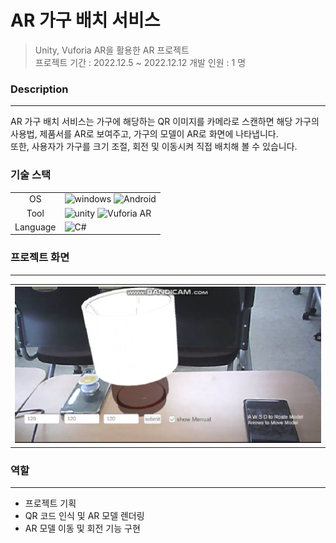 # AR 가구 배치 서비스
> Unity, Vuforia AR을 활용한 AR 프로젝트  
> 프로젝트 기간 : 2022.12.5 ~ 2022.12.12
> 개발 인원 : 1 명
### Description
---
AR 가구 배치 서비스는 가구에 해당하는 QR 이미지를 카메라로 스캔하면 해당 가구의 사용법, 제품서를 AR로 보여주고, 가구의 모델이 AR로 화면에 나타냅니다.  
또한, 사용자가 가구를 크기 조절, 회전 및 이동시켜 직접 배치해 볼 수 있습니다.

### 기술 스택 
<table>
    <tr>
        <td style="text-align: center"> OS </td>
        <td>   
            <img src="https://img.shields.io/badge/windows-FCC624?style=for-the-badge&logo=windows&logoColor=black" alt = "windows">
           <img src="https://img.shields.io/badge/android-E34F26?style=for-the-badge&logo=android&logoColor=white"alt = "Android"> 
        </td>
    </tr>
    <tr>
         <td style="text-align: center"> Tool </td> 
         <td>  
             <img src="https://img.shields.io/badge/unity-339AF0?style=for-the-badge&logo=unity&logoColor=white" alt ="unity">
           <img src="https://img.shields.io/badge/vuforia-F05032?style=for-the-badge&logo=vuforia&logoColor=white" alt = "Vuforia AR">
         </td>
    </tr>
    <tr>
        <td style="text-align: center"> Language </td>
        <td>
            <img src="https://img.shields.io/badge/-C%23-3776AB?style=for-the-badge&logo=c#&logoColor=white" alt = "C#"> 
        </td>
    </tr>
</table>

### 프로젝트 화면
---
<table>
    <tbody>
    	<tr>
            <th style="text-align: center"><img src="https://github.com/rloJo/ARService/blob/main/ReadMeAsset/AR.png" style="zoom:80%;" alert = "프로젝트 이미지" /></th>
        </tr>
    </tbody>
</table>

### 역할
---
- 프로젝트 기획
- QR 코드 인식 및 AR 모델 렌더링 
- AR 모델 이동 및 회전 기능 구현
